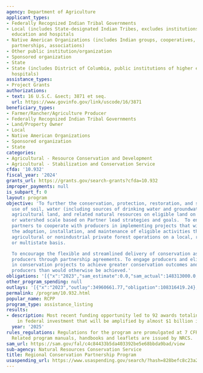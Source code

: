 ```yaml
---
agency: Department of Agriculture
applicant_types:
- Federally Recognized Indian Tribal Governments
- Local (includes State-designated Indian Tribes, excludes institutions of higher
  education and hospitals
- Native American Organizations (includes Indian groups, cooperatives, corporations,
  partnerships, associations)
- Other public institution/organization
- Sponsored organization
- State
- State (includes District of Columbia, public institutions of higher education and
  hospitals)
assistance_types:
- Project Grants
authorizations:
- text: 16 U.S.C. &sect; 3871 et seq.
  url: https://www.govinfo.gov/link/uscode/16/3871
beneficiary_types:
- Farmer/Rancher/Agriculture Producer
- Federally Recognized Indian Tribal Governments
- Land/Property Owner
- Local
- Native American Organizations
- Sponsored organization
- State
categories:
- Agricultural - Resource Conservation and Development
- Agricultural - Stabilization and Conservation Service
cfda: '10.932'
fiscal_year: '2024'
grants_url: https://grants.gov/search-grants?cfda=10.932
improper_payments: null
is_subpart_f: 0
layout: program
objective: 'To further the conservation, protection, restoration, and sustainable
  use of soil, water (including sources of drinking water and groundwater), wildlife,
  agricultural land, and related natural resources on eligible land on a regional
  or watershed scale based on Partner lead strategies and goals.  To encourage eligible
  partners to cooperate with producers in implementing projects that will result in
  the adoption, installation, and maintenance of eligible activities that affect multiple
  agricultural or nonindustrial private forest operations on a local, regional, State,
  or multistate basis.

  To encourage the flexible and streamlined delivery of conservation assistance to
  producers through partnership agreements. To engage producers and eligible partners
  in conservation projects to achieve greater conservation outcomes and benefits for
  producers than would otherwise be achieved.'
obligations: '[{"x":"2023","sam_estimate":0.0,"sam_actual":148313000.0,"usa_spending_actual":101962273.41},{"x":"2024","sam_estimate":0.0,"sam_actual":295606000.0,"usa_spending_actual":31321920.33},{"x":"2025","sam_estimate":0.0,"sam_actual":635083000.0,"usa_spending_actual":-181217.6}]'
other_program_spending: null
outlays: '[{"x":"2023","outlay":34960661.77,"obligation":108316419.24},{"x":"2024","outlay":2887468.26,"obligation":36509250.83},{"x":"2025","outlay":0.0,"obligation":-95589.88}]'
permalink: /program/10.932.html
popular_name: RCPP
program_type: assistance_listing
results:
- description: Most recent funding opportunity led to 92 awards totaling $1.5 billion
    in federal investment that will be amplified by almost $1 billion in partner contributions.
  year: '2025'
rules_regulations: Regulations for the program are promulgated at 7 CFR part 1464.
  Related program manuals, handbooks and leaflets are issued by NRCS.
sam_url: https://sam.gov/fal/c4c84433b5da403392be5e68bbda9bad/view
sub-agency: Natural Resources Conservation Service
title: Regional Conservation Partnership Program
usaspending_url: https://www.usaspending.gov/search/?hash=828befc8c23a25e6248aae9951681f7c
---
```

